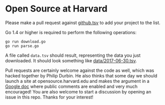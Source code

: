 # Open Source at Harvard

Please make a pull request against [github.tsv](github.tsv) to add your project to the list.

Go 1.4 or higher is required to perform the following operations:

    go run download.go
    go run parse.go

A file called `data.tsv` should result, representing the data you just downloaded. It should look something like [data/2017-06-30.tsv](data/2017-06-30.tsv).

Pull requests are certainly welcome against the code as well, which was hacked together by Philip Durbin. He also thinks that some day we should launch a site at opensource.harvard.edu and makes the argument in a [Google doc][] where public comments are enabled and very much encouraged! You are also welcome to start a discussion by opening an issue in this repo. Thanks for your interest!

[Google doc]: https://docs.google.com/document/d/1CSWV9VxHfJj_ahArNYTsCAG0D8OtSfZhrCwpNiIKWQw/edit?usp=sharing
